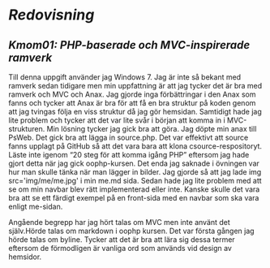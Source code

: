 *Redovisning*
====================================

*Kmom01: PHP-baserade och MVC-inspirerade ramverk*
------------------------------------

Till denna uppgift använder jag Windows 7. Jag är inte så bekant med ramverk sedan
tidigare men min uppfattning är att jag tycker det är bra med ramverk och MVC och Anax.
Jag gjorde inga förbättringar i den Anax som fanns och tycker att Anax är bra för att få en
bra struktur på koden genom att jag tvingas följa en viss struktur då jag gör hemsidan.
Samtidigt hade jag lite problem och tycker att det var lite svår i början att komma in i
MVC-strukturen. Min lösning tycker jag gick bra att göra. Jag döpte min anax till PsWeb.
Det gick bra att lägga in source.php. Det var effektivt att source fanns upplagt på
GitHub så att det vara bara att klona csource-respositoryt.
Läste inte igenom “20 steg för att komma igång PHP” eftersom jag hade gjort detta när jag
gick oophp-kursen.
Det enda jag saknade i övningen var hur man skulle tänka när man lägger in bilder.
Jag gjorde så att jag lade img src='img/me/me.jpg' i min me.md sida.
Sedan hade jag lite problem med att se om min navbar blev rätt implementerad eller inte.
Kanske skulle det vara bra att se ett färdigt exempel på en front-sida med en navbar som
ska vara enligt me-sidan.

Angående begrepp har jag hört talas om MVC men inte använt det själv.Hörde talas
om markdown i oophp kursen. Det var första gången jag hörde talas om byline.
Tycker att det är bra att lära sig dessa termer eftersom de förmodligen är
vanliga ord som används vid design av hemsidor.
